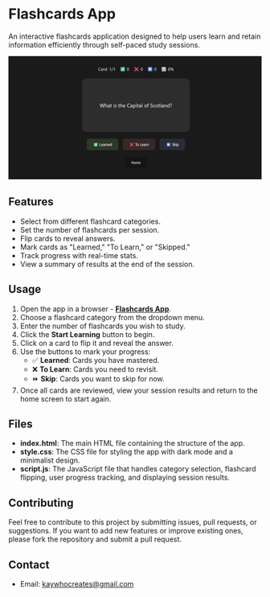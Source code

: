 # Flashcards App

An interactive flashcards application designed to help users learn and retain information efficiently through self-paced study sessions.

[![App Image](Non-App/App%20Image.png)](https://kay-who-codes.github.io/Flashcards)

## Features

- Select from different flashcard categories.
- Set the number of flashcards per session.
- Flip cards to reveal answers.
- Mark cards as "Learned," "To Learn," or "Skipped."
- Track progress with real-time stats.
- View a summary of results at the end of the session.

## Usage

1. Open the app in a browser - **[Flashcards App](https://kay-who-codes.github.io/Flashcards)**.
2. Choose a flashcard category from the dropdown menu.
3. Enter the number of flashcards you wish to study.
4. Click the **Start Learning** button to begin.
5. Click on a card to flip it and reveal the answer.
6. Use the buttons to mark your progress:
   - ✅ **Learned**: Cards you have mastered.
   - ❌ **To Learn**: Cards you need to revisit.
   - ⏩ **Skip**: Cards you want to skip for now.
7. Once all cards are reviewed, view your session results and return to the home screen to start again.

## Files

- **index.html**: The main HTML file containing the structure of the app.
- **style.css**: The CSS file for styling the app with dark mode and a minimalist design.
- **script.js**: The JavaScript file that handles category selection, flashcard flipping, user progress tracking, and displaying session results.

## Contributing

Feel free to contribute to this project by submitting issues, pull requests, or suggestions. If you want to add new features or improve existing ones, please fork the repository and submit a pull request.

## Contact

- Email: [kaywhocreates@gmail.com](mailto:kaywhocreates@gmail.com)
